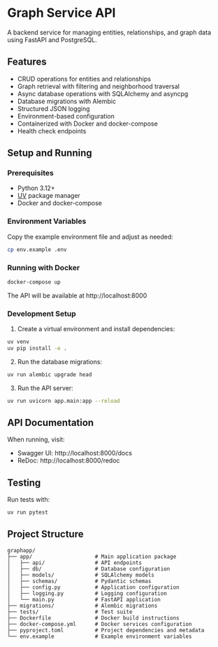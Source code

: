# Graph Service API

A backend service for managing entities, relationships, and graph data using FastAPI and PostgreSQL.

## Features

- CRUD operations for entities and relationships
- Graph retrieval with filtering and neighborhood traversal
- Async database operations with SQLAlchemy and asyncpg
- Database migrations with Alembic
- Structured JSON logging
- Environment-based configuration
- Containerized with Docker and docker-compose
- Health check endpoints

## Setup and Running

### Prerequisites

- Python 3.12+
- [UV](https://github.com/astral-sh/uv) package manager
- Docker and docker-compose

### Environment Variables

Copy the example environment file and adjust as needed:

```bash
cp env.example .env
```

### Running with Docker

```bash
docker-compose up
```

The API will be available at http://localhost:8000

### Development Setup

1. Create a virtual environment and install dependencies:

```bash
uv venv
uv pip install -e .
```

2. Run the database migrations:

```bash
uv run alembic upgrade head
```

3. Run the API server:

```bash
uv run uvicorn app.main:app --reload
```

## API Documentation

When running, visit:
- Swagger UI: http://localhost:8000/docs
- ReDoc: http://localhost:8000/redoc

## Testing

Run tests with:

```bash
uv run pytest
```

## Project Structure

```
graphapp/
├── app/                    # Main application package
│   ├── api/                # API endpoints
│   ├── db/                 # Database configuration
│   ├── models/             # SQLAlchemy models
│   ├── schemas/            # Pydantic schemas
│   ├── config.py           # Application configuration
│   ├── logging.py          # Logging configuration
│   └── main.py             # FastAPI application
├── migrations/             # Alembic migrations
├── tests/                  # Test suite
├── Dockerfile              # Docker build instructions
├── docker-compose.yml      # Docker services configuration
├── pyproject.toml          # Project dependencies and metadata
└── env.example             # Example environment variables
```
